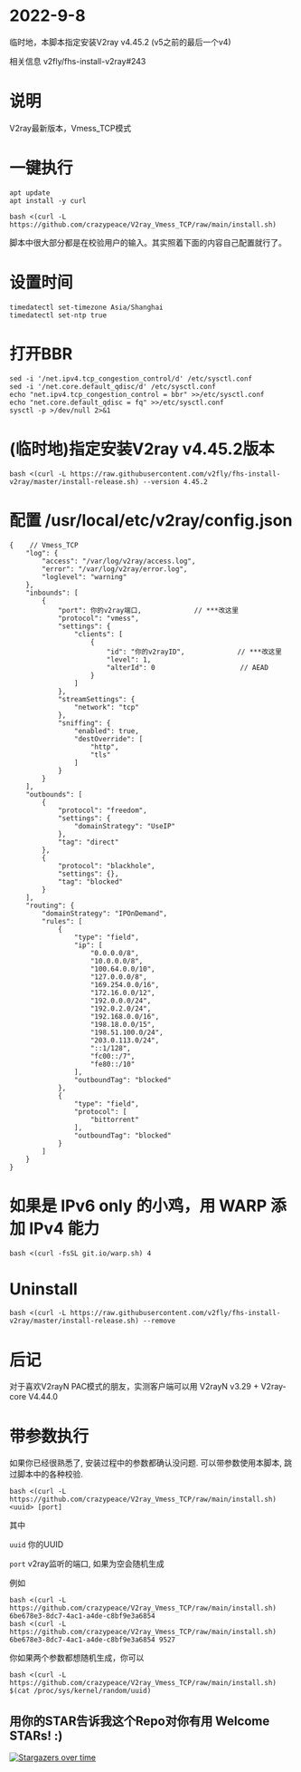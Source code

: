 # 2022-9-8
临时地，本脚本指定安装V2ray v4.45.2 (v5之前的最后一个v4)

相关信息 
v2fly/fhs-install-v2ray#243

# 说明
V2ray最新版本，Vmess_TCP模式

# 一键执行
```
apt update
apt install -y curl
```
```
bash <(curl -L https://github.com/crazypeace/V2ray_Vmess_TCP/raw/main/install.sh)
```

脚本中很大部分都是在校验用户的输入。其实照着下面的内容自己配置就行了。

# 设置时间
```
timedatectl set-timezone Asia/Shanghai
timedatectl set-ntp true
```

# 打开BBR
```
sed -i '/net.ipv4.tcp_congestion_control/d' /etc/sysctl.conf
sed -i '/net.core.default_qdisc/d' /etc/sysctl.conf
echo "net.ipv4.tcp_congestion_control = bbr" >>/etc/sysctl.conf
echo "net.core.default_qdisc = fq" >>/etc/sysctl.conf
sysctl -p >/dev/null 2>&1
```

#  (临时地)指定安装V2ray v4.45.2版本
```
bash <(curl -L https://raw.githubusercontent.com/v2fly/fhs-install-v2ray/master/install-release.sh) --version 4.45.2
```

# 配置 /usr/local/etc/v2ray/config.json
```
{    // Vmess_TCP
    "log": {
        "access": "/var/log/v2ray/access.log",
        "error": "/var/log/v2ray/error.log",
        "loglevel": "warning"
    },
    "inbounds": [
        {
            "port": 你的v2ray端口,             // ***改这里
            "protocol": "vmess",
            "settings": {
                "clients": [
                    {
                        "id": "你的v2rayID",             // ***改这里
                        "level": 1,
                        "alterId": 0                     // AEAD
                    }
                ]
            },
            "streamSettings": {
                "network": "tcp"
            },
            "sniffing": {
                "enabled": true,
                "destOverride": [
                    "http",
                    "tls"
                ]
            }
        }
    ],
    "outbounds": [
        {
            "protocol": "freedom",
            "settings": {
                "domainStrategy": "UseIP"
            },
            "tag": "direct"
        },
        {
            "protocol": "blackhole",
            "settings": {},
            "tag": "blocked"
        }
    ],
    "routing": {
        "domainStrategy": "IPOnDemand",
        "rules": [
            {
                "type": "field",
                "ip": [
                    "0.0.0.0/8",
                    "10.0.0.0/8",
                    "100.64.0.0/10",
                    "127.0.0.0/8",
                    "169.254.0.0/16",
                    "172.16.0.0/12",
                    "192.0.0.0/24",
                    "192.0.2.0/24",
                    "192.168.0.0/16",
                    "198.18.0.0/15",
                    "198.51.100.0/24",
                    "203.0.113.0/24",
                    "::1/128",
                    "fc00::/7",
                    "fe80::/10"
                ],
                "outboundTag": "blocked"
            },
            {
                "type": "field",
                "protocol": [
                    "bittorrent"
                ],
                "outboundTag": "blocked"
            }
        ]
    }
}
```

# 如果是 IPv6 only 的小鸡，用 WARP 添加 IPv4 能力
```
bash <(curl -fsSL git.io/warp.sh) 4
```

# Uninstall
```
bash <(curl -L https://raw.githubusercontent.com/v2fly/fhs-install-v2ray/master/install-release.sh) --remove
```

# 后记
对于喜欢V2rayN PAC模式的朋友，实测客户端可以用 V2rayN v3.29 + V2ray-core V4.44.0

# 带参数执行
如果你已经很熟悉了, 安装过程中的参数都确认没问题. 可以带参数使用本脚本, 跳过脚本中的各种校验.
```
bash <(curl -L https://github.com/crazypeace/V2ray_Vmess_TCP/raw/main/install.sh) <uuid> [port]
```
其中

`uuid`      你的UUID

`port`      v2ray监听的端口, 如果为空会随机生成


例如
```
bash <(curl -L https://github.com/crazypeace/V2ray_Vmess_TCP/raw/main/install.sh) 6be678e3-8dc7-4ac1-a4de-c8bf9e3a6854
bash <(curl -L https://github.com/crazypeace/V2ray_Vmess_TCP/raw/main/install.sh) 6be678e3-8dc7-4ac1-a4de-c8bf9e3a6854 9527
```
你如果两个参数都想随机生成，你可以
```
bash <(curl -L https://github.com/crazypeace/V2ray_Vmess_TCP/raw/main/install.sh) $(cat /proc/sys/kernel/random/uuid)
```

## 用你的STAR告诉我这个Repo对你有用 Welcome STARs! :)

[![Stargazers over time](https://starchart.cc/crazypeace/V2ray_Vmess_TCP.svg)](https://starchart.cc/crazypeace/V2ray_Vmess_TCP)
